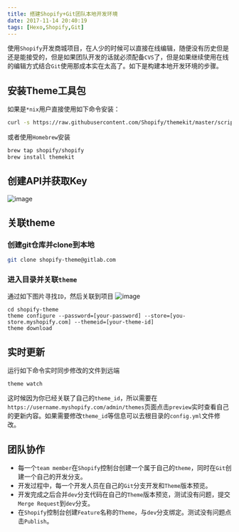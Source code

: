 ```yaml
---
title: 搭建Shopify+Git团队本地开发环境
date: 2017-11-14 20:40:19
tags: [Hexo,Shopify,Git]
---
```

使用`Shopify`开发商城项目，在人少的时候可以直接在线编辑，随便没有历史但是还是能接受的，但是如果团队开发的话就必须配备`CVS`了，但是如果继续使用在线的编辑方式结合`Git`使用那成本实在太高了。如下是构建本地开发环境的步骤。
## 安装Theme工具包
如果是`*nix`用户直接使用如下命令安装：
```sh
curl -s https://raw.githubusercontent.com/Shopify/themekit/master/scripts/install | sudo python
```
或者使用`Homebrew`安装
```sh
brew tap shopify/shopify
brew install themekit
```
## 创建API并获取Key
![image](https://shopify.github.io/themekit/assets/images/shopify-local-theme-development-generate-api.gif)

## 关联theme
### 创建git仓库并clone到本地
```sh
git clone shopify-theme@gitlab.com
```
### 进入目录并关联`theme`
通过如下图片寻找`ID`，然后关联到项目
![image](https://shopify.github.io/themekit/assets/images/shopify-local-theme-development-theme-id.gif)
```
cd shopify-theme
theme configure --password=[your-password] --store=[you-store.myshopify.com] --themeid=[your-theme-id]
theme download
```

## 实时更新
运行如下命令实时同步修改的文件到远端
```
theme watch
```
这时候因为你已经关联了自己的`theme_id`，所以需要在`https://username.myshopify.com/admin/themes`页面点击`preview`实时查看自己的更新内容。如果需要修改`theme_id`等信息可以去根目录的`config.yml`文件修改。

## 团队协作
- 每一个`team member`在`Shopify`控制台创建一个属于自己的`theme`，同时在`Git`创建一个自己的开发分支。  
- 开发过程中，每一个开发人员在自己的`Git`分支开发和`Theme`版本预览。
- 开发完成之后合并`dev`分支代码在自己的`Theme`版本预览，测试没有问题，提交`Merge Request`到`dev`分支。
- 在`Shopify`控制台创建`Feature`名称的`Theme`，与`dev`分支绑定。测试没有问题点击`Publish`。
